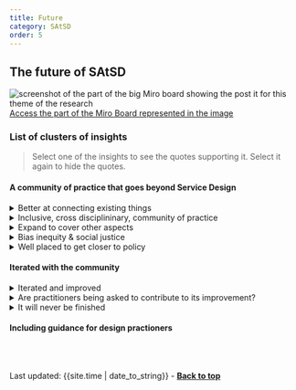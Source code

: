 ```yaml
---
title: Future
category: SAtSD
order: 5
---
```


## The future of SAtSD

![screenshot of the part of the big Miro board showing the post it for this theme of the research](/practitioner-stories/images/SAtSD/satsd-future.png)
[Access the part of the Miro Board represented in the image](https://miro.com/app/board/o9J_ldOzA14=/?moveToWidget=3074457352333735754&cot=14)

### List of clusters of insights

> Select one of the insights to see the quotes supporting it. Select it again to hide the quotes.

#### A community of practice that goes beyond Service Design
<details>
<summary>Better at connecting existing things</summary>
<ul>
<li>But I think it should maybe do a little bit better at linking things that are like it. So I know there is some work going on in NHS to link the Improvement community to the Service Design community because Quality improvement is Service design, it's just called Quality improvement</li>
<li>There is a lot of stuff going on from inside the SG in different areas and different departments that the principles of which are almost identical to what's Scottish Approach is advocating for, but totally understandable for something that size, everybody is off doing their own thing. So in my ideal world the SAtSD would be something that is almost making itself available to these others pieces of work going on in the SG that are working to cede power to community or community empowerment initiatives but also in health and social care, everything this government is doing is about centring people, I think if I had to guess, that is the point of SAtSD to eventually get to that place where service design approach and thinking is built in into everything the government is doing</li>
<li>SG probably doesn’t have the capacity to hire a team that is looking at the vision across Scotland or a SAtSD team. But that would be great. And that whole job is to act almost like the Digital Office and to get this kind of remit to push it – brilliant! But if you don‘t have that capacity to do that then maybe tapping in to people like the Improvement Service and trying to get them at the top of that agenda. I know from an improvement service perspective that they are very enthusiastic about the methods and the way of working with that. So, utilising and maximising the groups that are already the membership and the buy-in and just trying to get them to almost sell the methods themselves</li>
</ul>
</details>
<details>
<summary>Inclusive, cross disciplininary, community of practice</summary>
<ul>
<li>I think we should make it as inclusive as possible</li>
<li>There is certainly disciplinary and cross disciplinary stuff that could be going on if the SAtSD was an actual community of people. I think it's a loosely associated group of people across the country who have the same language and level of understanding about a thing which is the SAtSD</li>
<li>Generally SAtSD should be something that is available to everyone. At the moment, to me, it still feels like a government thing for government people, but certain types of government people [...] It should be an ecosystem of people who are creating things around citizens. [...] it should be interdisciplinary</li>

</ul>
</details>
<details>
<summary>Expand to cover other aspects</summary>
<ul>
<li>If we talk about service design in general, I think we are good in Scotland [...] at knowing where you should [start] on the double diamond on a project, what are your unknowns? It doesn't mean that all the projects in Scotland need to start with months and months of researcher discovery work. It could be that you have some really good existing information already and you maybe need to start with the prototype or other aspects.  [...] I think we are very good at being outcome and output focused because a lot of service design work, some of which I have been involved in, you can do lots and lots of process but you are working with stakeholders where they don't necessarily know what the output or the benefit has been. But in Scotland we have a good reputation [for knowing] where the unknowns are in a project and how we can use design thinking to drive that. Because I know, generally the field of design, service design, product design, can get a bad name by senior stakeholders and staff that are trying to get their finger on the difference you're making, why is this lengthy process, why should I invest in?</li>
</ul>
</details>
<details>
<summary>Bias inequity & social justice</summary>
<ul>
<li>I am really interested in that complexity around bias and inequity, social justice in a service design space, and specially in the public and third sectors. [...] The SAtSD, doesn’t catch on that. Because it can’t, it’s not at that level of conversation yet</li>
</ul>
</details>
<details>
<summary>Well placed to get closer to policy</summary>
<ul>
<li>I think it should be brought closer to the wider policy landscape [...] the policy landscape in Scotland is ripped for the SAtSD but it seems to be sitting over here away from it. [More on Scottish politcal landscape on Initial coding]</li>
<li>Different policies active in Scotland just now or the government hopes and dreams for Scotland, it's very much about community empowerment, it's very much about ceding power to communities, there is a lot activities coming down from policy initiatives that are really wide open for the SAtSD to be built in, because they are totally changing the relationships between government and citizens, and sort of trying to reverse that power dynamic. So I think something like SAtSD would be really well placed to get a lot closer to the wider activity that's coming down from the Scottish Government</li>
</ul>
</details>


#### Iterated with the community
<details>
<summary>Iterated and improved</summary>
<ul>
<li>Hopefully, I will be able to share what I learn and then see how it goes from there. It should be an iterative process anyway, shouldn’t it?</li>
</ul>
</details>
<details>
<summary>Are practitioners being asked to contribute to its improvement?</summary>
<ul>
<li>I keep hearing about a second version of it. But I don’t know what the second version is about or how it‘s been made. I don‘t think anyone had inputs into the second version or I certainly haven’t seen anything. Correct me if I‘m wrong and people where engaged much wider. But I don’t really understand what the second edition would be. I guess it might maybe include some tools or something, but you know tools are not, we don’t need tools, no one needs those, and especially we service designers we don’t need that, we need something else</li>
</ul>
</details>
<details>
<summary>It will never be finished</summary>
<ul>
<li>What I always say about this kind of thing is there will never be a utopia. People go search for a utopia, but it doesn’t exist. You always have to strive around, anything around inclusion and diversity, it is about striving. There will never be perfection. [...] I still come back to that... it’s a vision that we’ll continue to strive for but we’ll never be perfect at</li>
<li>And it’s a job that will never be finished. We have really just started it. You know, how do we engage citizens in this</li>
<li>The whole nature of how SD is, it's all in that. It is community engagement plus for more purpose, for more action, and a better fit, it's a long road</li>
</ul>
</details>


#### Including guidance for design practioners

<br><br>
<div>Last updated: {{site.time | date_to_string}} - <a href="#"><strong>Back to top</strong></a></div>

<!--
<details>
<summary></summary>
    <ul>
    <li></li>
    </ul>
</details>
-->